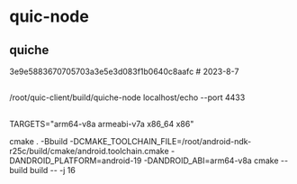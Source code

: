
# quic-node

## quiche 

3e9e5883670705703a3e5e3d083f1b0640c8aafc # 2023-8-7

## 

/root/quic-client/build/quiche-node localhost/echo --port 4433


##
TARGETS="arm64-v8a armeabi-v7a x86_64 x86"


cmake . -Bbuild -DCMAKE_TOOLCHAIN_FILE=/root/android-ndk-r25c/build/cmake/android.toolchain.cmake -DANDROID_PLATFORM=android-19 -DANDROID_ABI=arm64-v8a
cmake --build build -- -j 16
